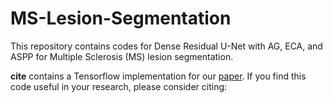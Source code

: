 # MS-Lesion-Segmentation
This repository contains codes for Dense Residual U-Net with AG, ECA, and ASPP for Multiple Sclerosis (MS) lesion segmentation.

**cite** contains a Tensorflow implementation for our [paper]().  If you find this code useful in your research, please consider citing:

```

```
